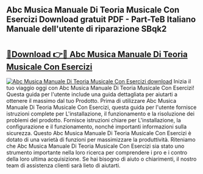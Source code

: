## Abc Musica Manuale Di Teoria Musicale Con Esercizi Download gratuit PDF - Part-TeB Italiano Manuale dell'utente di riparazione SBqk2

# <h2><a href="http://dfa7dxg.blite.top/?on=Abc+Musica+Manuale+Di+Teoria+Musicale+Con+Esercizi">🔗Download 👉🔴 Abc Musica Manuale Di Teoria Musicale Con Esercizi</a></h2>

[![Abc Musica Manuale Di Teoria Musicale Con Esercizi download](https://i.imgur.com/lujVjoI.png)](http://dfa7dxg.blite.top/?on=Abc+Musica+Manuale+Di+Teoria+Musicale+Con+Esercizi)
Inizia il tuo viaggio oggi con Abc Musica Manuale Di Teoria Musicale Con Esercizi! Questa guida per l'utente include una guida dettagliata per aiutarti a ottenere il massimo dal tuo Prodotto. Prima di utilizzare Abc Musica Manuale Di Teoria Musicale Con Esercizi, questa guida per l'utente fornisce istruzioni complete per L'installazione, il funzionamento e la risoluzione dei problemi del prodotto. Fornisce istruzioni chiare per L'installazione, la configurazione e il funzionamento, nonché importanti informazioni sulla sicurezza. Questo Abc Musica Manuale Di Teoria Musicale Con Esercizi è dotato di una varietà di funzioni per massimizzare la produttività. Riteniamo che Abc Musica Manuale Di Teoria Musicale Con Esercizi sia stato uno strumento importante nella loro ricerca per comprendere i pro e i contro della loro ultima acquisizione. Se hai bisogno di aiuto o chiarimenti, il nostro team di assistenza clienti sarà lieto di aiutarti.
